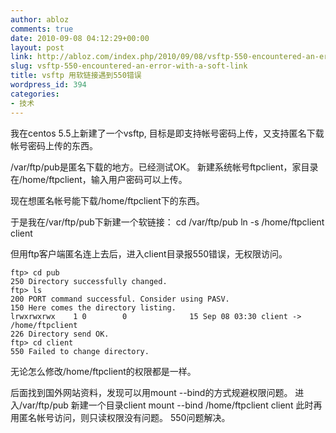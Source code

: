 ```yaml
---
author: abloz
comments: true
date: 2010-09-08 04:12:29+00:00
layout: post
link: http://abloz.com/index.php/2010/09/08/vsftp-550-encountered-an-error-with-a-soft-link/
slug: vsftp-550-encountered-an-error-with-a-soft-link
title: vsftp 用软链接遇到550错误
wordpress_id: 394
categories:
- 技术
---
```


我在centos 5.5上新建了一个vsftp, 目标是即支持帐号密码上传，又支持匿名下载帐号密码上传的东西。

/var/ftp/pub是匿名下载的地方。已经测试OK。
新建系统帐号ftpclient，家目录在/home/ftpclient，输入用户密码可以上传。

现在想匿名帐号能下载/home/ftpclient下的东西。

于是我在/var/ftp/pub下新建一个软链接：
cd /var/ftp/pub
ln -s /home/ftpclient client

但用ftp客户端匿名连上去后，进入client目录报550错误，无权限访问。

    
    
    ftp> cd pub
    250 Directory successfully changed.
    ftp> ls
    200 PORT command successful. Consider using PASV.
    150 Here comes the directory listing.
    lrwxrwxrwx    1 0        0              15 Sep 08 03:30 client -> /home/ftpclient
    226 Directory send OK.
    ftp> cd client
    550 Failed to change directory.
    


无论怎么修改/home/ftpclient的权限都是一样。

后面找到国外网站资料，发现可以用mount --bind的方式规避权限问题。
进入/var/ftp/pub
新建一个目录client
mount --bind /home/ftpclient client
此时再用匿名帐号访问，则只读权限没有问题。
550问题解决。
